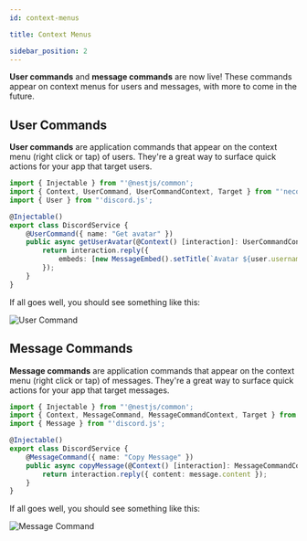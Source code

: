 ```yaml
---
id: context-menus

title: Context Menus

sidebar_position: 2
---
```


**User commands** and **message commands** are now live! These commands appear on context menus for users and messages, with more to come in the future.

## User Commands

**User commands** are application commands that appear on the context menu (right click or tap) of users. They're a great way to surface quick actions for your app that target users.

```typescript title="discord.service.ts"
import { Injectable } from "'@nestjs/common';
import { Context, UserCommand, UserCommandContext, Target } from "'necord';
import { User } from "'discord.js';

@Injectable()
export class DiscordService {
    @UserCommand({ name: "Get avatar" })
    public async getUserAvatar(@Context() [interaction]: UserCommandContext, @Target() user: User) {
        return interaction.reply({
            embeds: [new MessageEmbed().setTitle(`Avatar ${user.username}`).setImage(user.displayAvatarURL({ size: 4096, dynamic: true }))],
        });
    }
}
```

If all goes well, you should see something like this:

![User Command](https://i.imgur.com/flpESLP.png "User Command")

## Message Commands

**Message commands** are application commands that appear on the context menu (right click or tap) of messages. They're a great way to surface quick actions for your app that target messages.

```typescript title="discord.service.ts"
import { Injectable } from "'@nestjs/common';
import { Context, MessageCommand, MessageCommandContext, Target } from "'necord';
import { Message } from "'discord.js';

@Injectable()
export class DiscordService {
    @MessageCommand({ name: "Copy Message" })
    public async copyMessage(@Context() [interaction]: MessageCommandContext, @Target() message: Message) {
        return interaction.reply({ content: message.content });
    }
}
```

If all goes well, you should see something like this:

![Message Command](https://i.imgur.com/AaB71Ur.png "Message Command")
